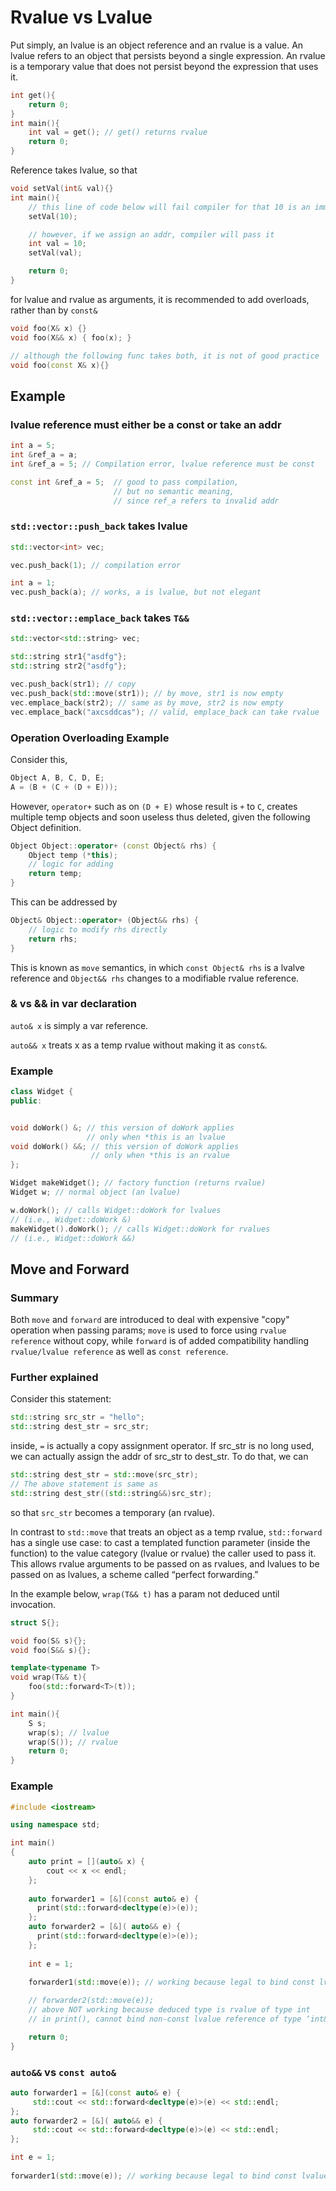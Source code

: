 # Rvalue vs Lvalue

Put simply, an lvalue is an object reference and an rvalue is a value. An lvalue refers to an object that persists beyond a single expression. An rvalue is a temporary value that does not persist beyond the expression that uses it.

```cpp
int get(){
    return 0;
}
int main(){
    int val = get(); // get() returns rvalue
    return 0;
}
```

Reference takes lvalue, so that
```cpp
void setVal(int& val){}
int main(){
    // this line of code below will fail compiler for that 10 is an immediate val (a temp rvalue)
    setVal(10);

    // however, if we assign an addr, compiler will pass it
    int val = 10;
    setVal(val);

    return 0;
}

```

for lvalue and rvalue as arguments, it is recommended to add overloads, rather than by `const&`
```cpp
void foo(X& x) {}
void foo(X&& x) { foo(x); }

// although the following func takes both, it is not of good practice
void foo(const X& x){}
```

## Example

### lvalue reference must either be a const or take an addr

```cpp
int a = 5;
int &ref_a = a; 
int &ref_a = 5; // Compilation error, lvalue reference must be const

const int &ref_a = 5;  // good to pass compilation, 
                       // but no semantic meaning, 
                       // since ref_a refers to invalid addr
```

### `std::vector::push_back` takes lvalue

```cpp
std::vector<int> vec;

vec.push_back(1); // compilation error

int a = 1;
vec.push_back(a); // works, a is lvalue, but not elegant
```

### `std::vector::emplace_back` takes `T&&`
```cpp
std::vector<std::string> vec;

std::string str1{"asdfg"};
std::string str2{"asdfg"};

vec.push_back(str1); // copy
vec.push_back(std::move(str1)); // by move, str1 is now empty
vec.emplace_back(str2); // same as by move, str2 is now empty
vec.emplace_back("axcsddcas"); // valid, emplace_back can take rvalue

```

### Operation Overloading Example

Consider this, 
```cpp
Object A, B, C, D, E;
A = (B + (C + (D + E)));
```
However, `operator+` such as on `(D + E)` whose result is `+` to `C`, creates multiple temp objects and soon useless thus deleted, given the following Object definition.
```cpp
Object Object::operator+ (const Object& rhs) {
    Object temp (*this);
    // logic for adding
    return temp;
}
```

This can be addressed by 
```cpp
Object& Object::operator+ (Object&& rhs) {
    // logic to modify rhs directly
    return rhs;
}
```
This is known as `move` semantics, in which `const Object& rhs` is a lvalve reference and `Object&& rhs` changes to a modifiable rvalue reference.

### & vs && in var declaration

`auto& x` is simply a var reference.

`auto&& x` treats x as a temp rvalue without making it as `const&`.

### Example

```cpp
class Widget {
public:


void doWork() &; // this version of doWork applies
                 // only when *this is an lvalue
void doWork() &&; // this version of doWork applies
                  // only when *this is an rvalue
};

Widget makeWidget(); // factory function (returns rvalue)
Widget w; // normal object (an lvalue)

w.doWork(); // calls Widget::doWork for lvalues
// (i.e., Widget::doWork &)
makeWidget().doWork(); // calls Widget::doWork for rvalues
// (i.e., Widget::doWork &&)
```

## Move and Forward

### Summary

Both `move` and `forward` are introduced to deal with expensive "copy" operation when passing params; `move` is used to force using `rvalue reference` without copy, while `forward` is of added compatibility handling `rvalue/lvalue reference` as well as `const reference`.

### Further explained

Consider this statement:

```cpp
std::string src_str = "hello";
std::string dest_str = src_str;
```

inside, `=` is actually a copy assignment operator. If src_str is no long used, we can actually assign the addr of src_str to dest_str. To do that, we can

```cpp
std::string dest_str = std::move(src_str);
// The above statement is same as
std::string dest_str((std::string&&)src_str);
```
so that `src_str` becomes a temporary (an rvalue).

In contrast to `std::move` that treats an object as a temp rvalue, `std::forward` has a single use case: to cast a templated function parameter (inside the function) to the value category (lvalue or rvalue) the caller used to pass it. 
This allows rvalue arguments to be passed on as rvalues, and lvalues to be passed on as lvalues, a scheme called “perfect forwarding.”

In the example below, `wrap(T&& t)` has a param not deduced until invocation.
```cpp
struct S{};

void foo(S& s){};
void foo(S&& s){};

template<typename T>
void wrap(T&& t){
    foo(std::forward<T>(t));
}

int main(){
    S s;
    wrap(s); // lvalue
    wrap(S()); // rvalue
    return 0;
}
```

### Example



```cpp
#include <iostream>

using namespace std;

int main()
{
    auto print = [](auto& x) {
        cout << x << endl;
    }; 
    
    auto forwarder1 = [&](const auto& e) {
      print(std::forward<decltype(e)>(e));
    };
    auto forwarder2 = [&]( auto&& e) {
      print(std::forward<decltype(e)>(e));
    };
    
    int e = 1;
    
    forwarder1(std::move(e)); // working because legal to bind const lvalue reference to rvalue

    // forwarder2(std::move(e)); 
    // above NOT working because deduced type is rvalue of type int 
    // in print(), cannot bind non-const lvalue reference of type ‘int&’ to an rvalue of type ‘int’

    return 0;
}
```

### `auto&&` vs `const auto&`

```cpp
auto forwarder1 = [&](const auto& e) {
     std::cout << std::forward<decltype(e)>(e) << std::endl;
};
auto forwarder2 = [&]( auto&& e) {
     std::cout << std::forward<decltype(e)>(e) << std::endl;
};

int e = 1;
    
forwarder1(std::move(e)); // working because legal to bind const lvalue reference to rvalue
```